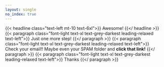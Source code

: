 ```yaml
---
layout: single
no_index: true
---
```

{{< headline class="text-left mt-10 text-6xl">}}
Awesome!
{{</ headline >}}
{{< paragraph class="font-light text-xl text-grey-darkest leading-relaxed text-left">}}
Just one more step!
{{</ paragraph >}}
{{< paragraph class="font-light text-xl text-grey-darkest leading-relaxed text-left">}}
Check your email!! Maybe even your SPAM folder and __click that link!__
{{</ paragraph >}}
{{< paragraph class="font-light text-xl text-grey-darkest leading-relaxed text-left">}}
Thanks
{{</ paragraph >}}
